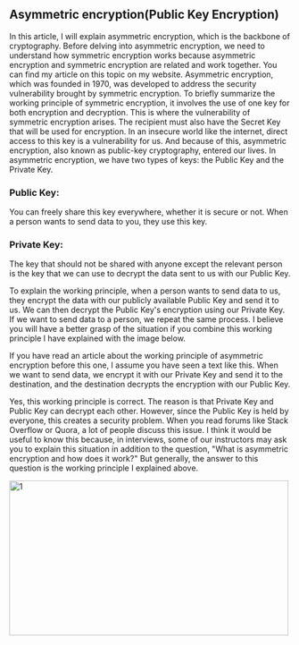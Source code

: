 ## Asymmetric encryption(Public Key Encryption)
In this article, I will explain asymmetric encryption, which is the backbone of cryptography. Before delving into asymmetric encryption, we need to understand how symmetric encryption works because asymmetric encryption and symmetric encryption are related and work together. You can find my article on this topic on my website. Asymmetric encryption, which was founded in 1970, was developed to address the security vulnerability brought by symmetric encryption. To briefly summarize the working principle of symmetric encryption, it involves the use of one key for both encryption and decryption. This is where the vulnerability of symmetric encryption arises. The recipient must also have the Secret Key that will be used for encryption. In an insecure world like the internet, direct access to this key is a vulnerability for us. And because of this, asymmetric encryption, also known as public-key cryptography, entered our lives. In asymmetric encryption, we have two types of keys: the Public Key and the Private Key.

### Public Key:
You can freely share this key everywhere, whether it is secure or not. When a person wants to send data to you, they use this key.
### Private Key: 
The key that should not be shared with anyone except the relevant person is the key that we can use to decrypt the data sent to us with our Public Key.

To explain the working principle, when a person wants to send data to us, they encrypt the data with our publicly available Public Key and send it to us. We can then decrypt the Public Key's encryption using our Private Key. If we want to send data to a person, we repeat the same process. I believe you will have a better grasp of the situation if you combine this working principle I have explained with the image below.

If you have read an article about the working principle of asymmetric encryption before this one, I assume you have seen a text like this.
When we want to send data, we encrypt it with our Private Key and send it to the destination, and the destination decrypts the encryption with our Public Key.

Yes, this working principle is correct. The reason is that Private Key and Public Key can decrypt each other. However, since the Public Key is held by everyone, this creates a security problem. When you read forums like Stack Overflow or Quora, a lot of people discuss this issue. I think it would be useful to know this because, in interviews, some of our instructors may ask you to explain this situation in addition to the question, "What is asymmetric encryption and how does it work?" But generally, the answer to this question is the working principle I explained above.

<img width="500" height="277" alt="1" src="https://github.com/user-attachments/assets/e7d372d8-492e-429a-8565-757c27dfdaae" />


